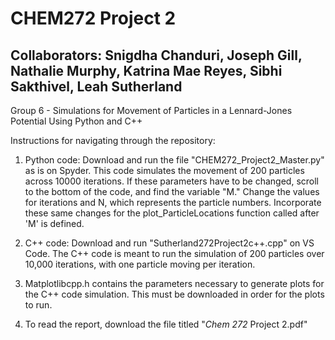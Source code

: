 # CHEM272 Project 2
## Collaborators: Snigdha Chanduri, Joseph Gill, Nathalie Murphy, Katrina Mae Reyes, Sibhi Sakthivel, Leah Sutherland
Group 6 - Simulations for Movement of Particles in a Lennard-Jones Potential Using Python and C++

Instructions for navigating through the repository:

1. Python code: Download and run the file "CHEM272_Project2_Master.py" as is on Spyder. This code simulates the movement of 200 particles across 10000 iterations. If these parameters have to be changed, scroll to the bottom of the code, and find the variable "M." Change the values for iterations and N, which represents the particle numbers. Incorporate these same changes for the plot_ParticleLocations function called after 'M' is defined.

2. C++ code: Download and run "Sutherland272Project2c++.cpp" on VS Code. The C++ code is meant to run the simulation of 200 particles over 10,000 iterations, with one particle moving per iteration.
      
3. Matplotlibcpp.h contains the parameters necessary to generate plots for the C++ code simulation. This must be downloaded in order for the plots to run.

4. To read the report, download the file titled "_Chem 272_ Project 2.pdf"
